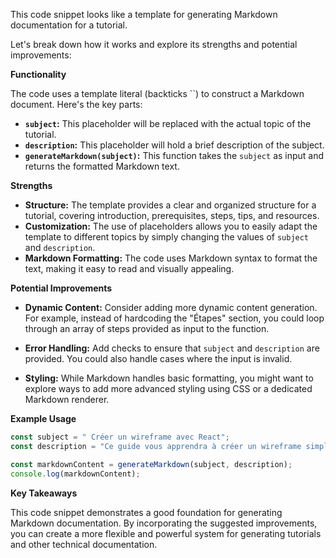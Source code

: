 This code snippet looks like a template for generating Markdown documentation for a tutorial. 

Let's break down how it works and explore its strengths and potential improvements:

**Functionality**

The code uses a template literal (backticks ``) to construct a Markdown document.  Here's the key parts:

* **`subject`:** This placeholder will be replaced with the actual topic of the tutorial.
* **`description`:** This placeholder will hold a brief description of the subject.
* **`generateMarkdown(subject)`:** This function takes the `subject` as input and returns the formatted Markdown text.

**Strengths**

* **Structure:** The template provides a clear and organized structure for a tutorial, covering introduction, prerequisites, steps, tips, and resources.
* **Customization:** The use of placeholders allows you to easily adapt the template to different topics by simply changing the values of `subject` and `description`.
* **Markdown Formatting:** The code uses Markdown syntax to format the text, making it easy to read and visually appealing.

**Potential Improvements**

* **Dynamic Content:**  Consider adding more dynamic content generation. For example, instead of hardcoding the "Étapes" section, you could loop through an array of steps provided as input to the function.

* **Error Handling:** Add checks to ensure that `subject` and `description` are provided. You could also handle cases where the input is invalid.
* **Styling:** While Markdown handles basic formatting, you might want to explore ways to add more advanced styling using CSS or a dedicated Markdown renderer.

**Example Usage**

```javascript
const subject = " Créer un wireframe avec React";
const description = "Ce guide vous apprendra à créer un wireframe simple avec React et une bibliothèque de composants UI.";

const markdownContent = generateMarkdown(subject, description);
console.log(markdownContent); 
```

**Key Takeaways**

This code snippet demonstrates a good foundation for generating Markdown documentation. By incorporating the suggested improvements, you can create a more flexible and powerful system for generating tutorials and other technical documentation.
